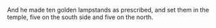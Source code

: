 And he made ten golden lampstands as prescribed, and set them in the temple, five on the south side and five on the north.
